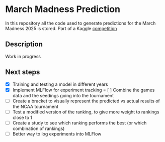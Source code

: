# March Madness Prediction

In this repository all the code used to generate predictions for the March Madness 2025 is stored. Part of a Kaggle [competition](https://www.kaggle.com/competitions/march-machine-learning-mania-2025)


## Description 

Work in progress

## Next steps

- [x] Training and testing a model in different years
- [x] Implement MLFlow for experiment tracking
= [ ] Combine the games data and the seedings going into the tournament
- [ ] Create a bracket to visually represent the predicted vs actual results of the NCAA tournament
- [ ] Test a modified version of the ranking, to give more weight to rankings close to 1
- [ ] Create a study to see which ranking performs the best (or which combination of rankings)
- [ ] Better way to log experiments into MLFlow
